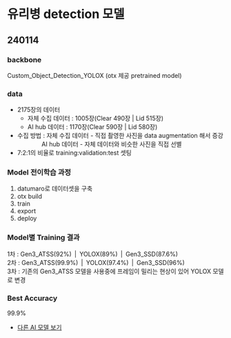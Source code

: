 # 유리병 detection 모델
<a name="top"></a>

## 240114
### backbone
Custom_Object_Detection_YOLOX (otx 제공 pretrained model)
### data
- 2175장의 데이터
  - 자체 수집 데이터 : 1005장(Clear 490장 | Lid 515장)
  - AI hub 데이터 : 1170장(Clear 590장 | Lid 580장)
- 수집 방법 : 자체 수집 데이터 - 직접 촬영한 사진을 data augmentation 해서 증강<br>
&ensp;&ensp;&ensp;&ensp;&ensp;&ensp;&ensp;&ensp;AI hub 데이터 - 자체 데이터와 비슷한 사진을 직접 선별
- 7:2:1의 비율로 training:validation:test 셋팅
### Model 전이학습 과정
1. datumaro로 데이터셋을 구축
2. otx build
3. train
4. export
5. deploy
### Model별 Training 결과
1차 : Gen3_ATSS(92%)&ensp;|&ensp;YOLOX(89%)&ensp;|&ensp;Gen3_SSD(87.6%)<br>
2차 : Gen3_ATSS(99.9%)&ensp;|&ensp;YOLOX(97.4%)&ensp;|&ensp;Gen3_SSD(96%)<br>
3차 : 기존의 Gen3_ATSS 모델을 사용중에 프레임이 밀리는 현상이 있어 YOLOX 모델로 변경
### Best Accuracy
99.9%

- [다른 AI 모델 보기](/README.md#used-ai-model)

<!-- ## 240104
### backbone
Custom_Object_Detection_Gen3_ATSS (otx 제공 pretrained model)
### data
- 1000장의 데이터
  - 500장: 자체 수집 데이터
  - 500장: AI hub 데이터
- 7:2:1의 비율로 training:validation:test 셋팅
### accuracy
92% -->
